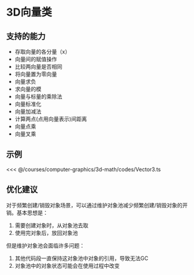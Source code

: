 # 3D向量类

## 支持的能力

- 存取向量的各分量（x）
- 向量间的赋值操作
- 比较两向量是否相同
- 将向量置为零向量
- 向量求负
- 求向量的模
- 向量与标量的乘除法
- 向量标准化
- 向量加减法
- 计算两点(点用向量表示)间距离
- 向量点乘
- 向量叉乘

## 示例

<<< @/courses/computer-graphics/3d-math/codes/Vector3.ts

## 优化建议

对于频繁创建/销毁对象场景，可以通过维护对象池减少频繁创建/销毁对象的开销。基本思想是：

1. 需要创建对象时，从对象池去取
2. 使用完对象后，放回对象池

但是维护对象池会面临许多问题：

1. 其他代码段一直保持这对象池中对象的引用，导致无法GC
2. 对象池中的对象状态可能会在使用过程中改变
